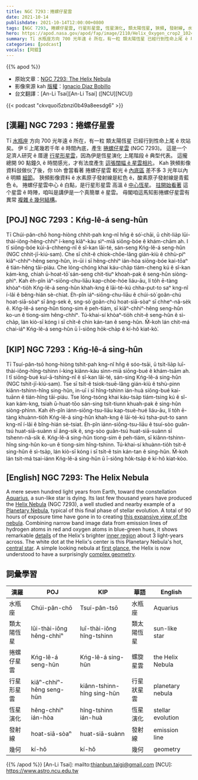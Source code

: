 ```yaml
---
title: NGC 7293：捲螺仔星雲
date: 2021-10-14
publishdate: 2021-10-14T12:00:00+0800
tags: [NGC 7293, 捲螺仔星雲, 行星形星雲, 恆星演化, 類太陽恆星, 狹頻, 發射線, 水素, 酸素, 水瓶座]
hero: https://apod.nasa.gov/apod/fap/image/2110/Helix_Oxygen_crop2_1024.jpg
summary: Tī 水瓶座方向 700 光年遠 ê 所在，有一粒 類太陽恆星 已經行到性命上尾 ê 坎站矣。伊 tī 上尾幾若千年 ê 時間內底，產生了 捲螺仔星雲 (NGC 7293)。
categories: [podcast]
vocals: [阿錕]
---
```


{{% apod %}}

- 原始文章：[NGC 7293: The Helix Nebula](https://apod.nasa.gov/apod/ap211014.html)
- 影像來源 kah [版權][copyright]：[Ignacio Diaz Bobillo](http://www.pampaskies.com/gallery3/index.php)
- 台文翻譯：[An-Li Tsai][An-Li Tsai] ([NCU][NCU])

{{< podcast "ckvquoi5zbnzi0b49a8eesdg6" >}}

## [漢羅] NGC 7293：捲螺仔星雲
Tī [水瓶座][Aquarius] 方向 700 光年遠 ê 所在，有一粒 類太陽恆星 已經行到性命上尾 ê 坎站矣。
伊 tī 上尾幾若千年 ê 時間內底，產生 [捲螺仔星雲][Helix Nebula] (NGC 7293)。
這是一个足濟人研究 ê 厝邊 [行星形星雲][Planetary Nebula]，因為伊是恆星演化 上尾階段 ê 典型代表。
這攏總開 90 點鐘久 ê 時間感光，才有法度產生 [這張闊幅 ê 星雲相片][this expansive view of the nebula]。
Kah 狹頻影像資料敆做伙了後，你 to̍h 會當看著 捲螺仔星雲 較光 ê [內底區][inner region] 差不多 3 光年以內 ê 明顯 [細節][details]。
狹頻影像資料 ê 水素原子發射線是紅色 ê，酸素原子發射線是青藍色 ê。
捲螺仔星雲中心 ê 白點，是行星形星雲 高溫 ê [中心恆星][central star]。
[拄開始看著][first glance] 這个星雲 ê 時陣，咱叫是講伊是一个真簡單 ê 星雲。
毋閣咱這馬知影捲螺仔星雲有異常 [複雜 ê 幾何結構][complex geometry]。

## [POJ] NGC 7293：Kńg-lê-á seng-hûn
Tī Chúi-pân-chō hong-hiòng chhit-pah kng-nî hn̄g ê só͘-chāi, ū chi̍t-lia̍p lūi-thài-iông-hêng-chhiⁿ í-keng kiâⁿ-kàu sìⁿ-miā siōng-bóe ê khám-chām ah.
I tī siōng-bóe kúi-ā-chheng-nî ê sî-kan lāi-té, sán-seng Kńg-lê-á seng-hûn (NGC chhit-jī-kiú-sam).
Che sī chi̍t-ê chiok-chōe-lâng gián-kiù ê chhù-piⁿ kiâⁿ-chhiⁿ-hêng seng-hûn, in-ūi i sī hêng-chhiⁿ ián-hòa siōng-bóe kai-tōaⁿ ê tián-hêng tāi-piáu.
Che lóng-chóng khai káu-cha̍p tiám-cheng kú ê sî-kan kám-kng, chiah ū-hoat-tō͘ sán-seng chit-tiuⁿ khoah-pak ê seng-hûn siòng-phìⁿ.
Kah e̍h-pîn iáⁿ-siōng-chu-liāu kap-chòe-hóe liáu-āu, lí to̍h ē-tàng khòaⁿ-tio̍h Kńg-lê-á seng-hûn khah-kng ê lāi-té-kú chha-put-to saⁿ kng-nî í-lâi ê bêng-hián sè-chiat.
E̍h-pîn iáⁿ-siōng-chu-liāu ê chúi-sò͘ goân-chú hoat-siā-sòaⁿ sī âng-sek ê,  sng-sò͘ goân-chú hoat-siā-sòaⁿ sī chheⁿ-nâ-se̍k ê.
Kńg-lê-á seng-hûn tiong-sim ê peh-tiám, sī kiâⁿ-chhiⁿ-hêng seng-hûn ko-un ê tiong-sim hêng-chhiⁿ.
Tú-khai-sí khòaⁿ-tio̍h chit-ê seng-hûn ê sì-cha̍p, lán kiò-sī kóng i sī chi̍t-ê chin kán-tan ê seng-hûn.
M̄-koh lán chit-má chai-iáⁿ Kńg-lê-á seng-hûn ū ī-siông ho̍k-cha̍p ê kí-hô kiat-kò͘.

## [KIP] NGC 7293：Kńg-lê-á sing-hûn
Tī Tsuí-pân-tsō hong-hiòng tshit-pah kng-nî hn̄g ê sóo-tsāi, ū tsi̍t-lia̍p luī-thài-iông-hîng-tshinn í-king kiânn-kàu sìnn-miā siōng-bué ê khám-tsām ah.
I tī siōng-bué kuí-ā-tshing-nî ê sî-kan lāi-té, sán-sing Kńg-lê-á sing-hûn (NGC tshit-jī-kiú-sam).
Tse sī tsi̍t-ê tsiok-tsuē-lâng gián-kiù ê tshù-pinn kiânn-tshinn-hîng sing-hûn, in-uī i sī hîng-tshinn ián-huà siōng-bué kai-tuānn ê tián-hîng tāi-piáu.
Tse lóng-tsóng khai káu-tsa̍p tiám-tsing kú ê sî-kan kám-kng, tsiah ū-huat-tōo sán-sing tsit-tiunn khuah-pak ê sing-hûn siòng-phìnn.
Kah e̍h-pîn iánn-siōng-tsu-liāu kap-tsuè-hué liáu-āu, lí to̍h ē-tàng khuànn-tio̍h Kńg-lê-á sing-hûn khah-kng ê lāi-té-kú tsha-put-to sann kng-nî í-lâi ê bîng-hián sè-tsiat.
E̍h-pîn iánn-siōng-tsu-liāu ê tsuí-sòo guân-tsú huat-siā-suànn sī âng-sik ê,  sng-sòo guân-tsú huat-siā-suànn sī tshenn-nâ-si̍k ê.
Kńg-lê-á sing-hûn tiong-sim ê peh-tiám, sī kiânn-tshinn-hîng sing-hûn ko-un ê tiong-sim hîng-tshinn.
Tú-khai-sí khuànn-tio̍h tsit-ê sing-hûn ê sì-tsa̍p, lán kiò-sī kóng i sī tsi̍t-ê tsin kán-tan ê sing-hûn.
M̄-koh lán tsit-má tsai-iánn Kńg-lê-á sing-hûn ū ī-siông ho̍k-tsa̍p ê kí-hô kiat-kòo.

## [English] NGC 7293: The Helix Nebula
A mere seven hundred light years from Earth, toward the constellation [Aquarius][Aquarius], a sun-like star is dying.
Its last few thousand years have produced the [Helix Nebula][Helix Nebula] (NGC 7293), a well studied and nearby example of a [Planetary Nebula][Planetary Nebula], typical of this final phase of stellar evolution.
A total of 90 hours of exposure time have gone in to creating [this expansive view of the nebula][this expansive view of the nebula].
Combining narrow band image data from emission lines of hydrogen atoms in red and oxygen atoms in blue-green hues, it shows remarkable [details][details] of the Helix's brighter [inner region][inner region] about 3 light-years across.
The white dot at the Helix's center is this Planetary Nebula's hot, [central star][central star].
A simple looking nebula at [first glance][first glance], the Helix is now understood to have a surprisingly [complex geometry][complex geometry].

## 詞彙學習

|漢羅|POJ|KIP|華語|English|
|-|-|-|-|-|
|水瓶座|Chúi-pân-chō|Tsuí-pân-tsō|水瓶座|Aquarius|
|類太陽恆星|lūi-thài-iông hêng-chhiⁿ|luī-thài-iông hîng-tshinn|類太陽恆星|sun-like star|
|捲螺仔星雲|Kńg-lê-á seng-hûn|Kńg-lê-á sing-hûn|螺旋星雲|the Helix Nebula|
|行星形星雲|kiâⁿ-chhiⁿ-hêng seng-hûn|kiânn-tshinn-hîng sing-hûn|行星狀星雲|planetary nebula|
|恆星演化|hêng-chhiⁿ ián-hòa|hîng-tshinn ián-huà|恆星演化|stellar evolution|
|發射線|hoat-siā-sòaⁿ|huat-siā-suànn|發射線|emission line|
|幾何|kí-hô|kí-hô|幾何|geometry|

{{% /apod %}}
[An-Li Tsai]: mailto:thianbun.taigi@gmail.com
[NCU]: https://www.astro.ncu.edu.tw

[copyright]: https://apod.nasa.gov/apod/fap/lib/about_apod.html#srapply

[Aquarius]:http://hawastsoc.org/deepsky/aqr/index.html
[Helix Nebula]:http://www.seds.org/messier/xtra/ngc/n7293.html
[Planetary Nebula]:http://en.wikipedia.org/wiki/Planetary_nebula
[this expansive view of the nebula]:http://www.pampaskies.com/gallery3/Deep-Space-Objects/Helix_Oxygen_crop2_small
[details]:https://apod.nasa.gov/apod/ap080413.html
[inner region]:https://apod.nasa.gov/apod/ap030510.html
[central star]:http://hubblesite.org/newscenter/archive/releases/1997/38/background/#background-info-1
[first glance]:https://apod.nasa.gov/apod/ap091231.html
[complex geometry]:https://hubblesite.org/contents/news-releases/2004/news-2004-32.html
